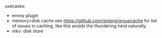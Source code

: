 usecases:

- envoy plugin
- memory+disk cache
  see https://github.com/golang/groupcache
  for list of issues in caching. like
  this avoids the thundering herd naturally.
- mkv: disk store
    